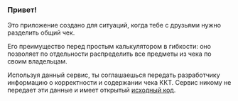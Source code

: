 ### Привет!

Это приложение создано для ситуаций, когда тебе с друзьями нужно разделить общий чек. 

Его преимущество перед простым калькулятором в гибкости: оно позволяет по отдельности распределить все предметы из чека по своим владельцам.

Используя данный сервис, ты соглашаешься передать разработчику информацию о корректности и содержании чека ККТ. Сервис никому не передает эти данные и имеет открытый [исходный код](https://github.com/vancomm/reckoner-app).